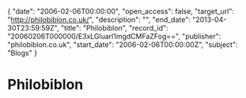 {
  "date": "2006-02-06T00:00:00", 
  "open_access": false, 
  "target_url": "http://philobiblon.co.uk/", 
  "description": "", 
  "end_date": "2013-04-30T23:59:59Z", 
  "title": "Philobiblon", 
  "record_id": "20060206T000000/E3xLGluarl1mgdCMFaZFog==", 
  "publisher": "philobiblon.co.uk", 
  "start_date": "2006-02-06T00:00:00Z", 
  "subject": "Blogs"
}

# Philobiblon

